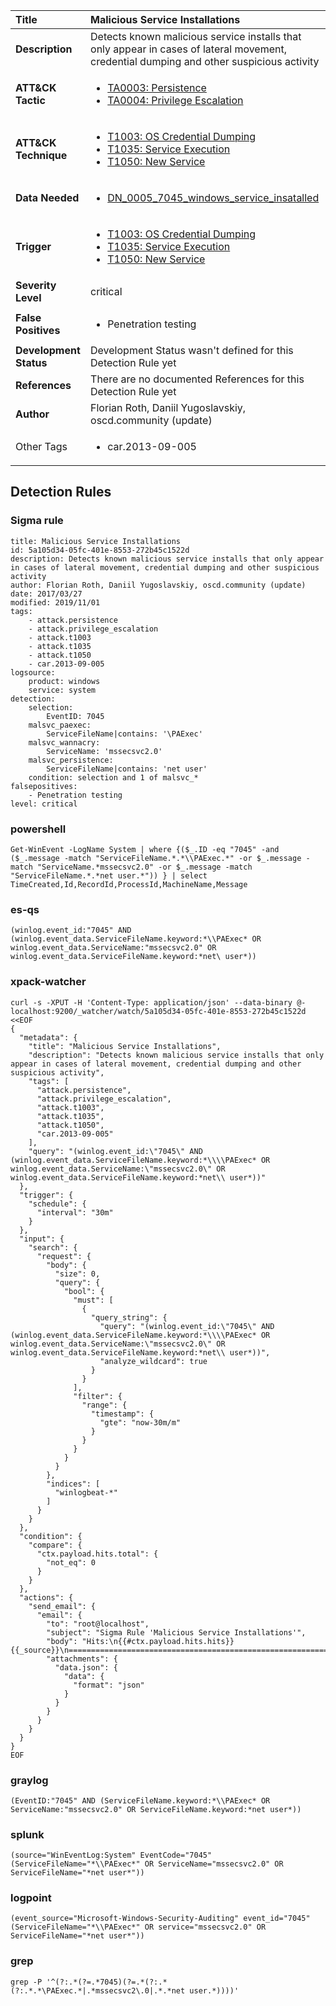 | Title                    | Malicious Service Installations       |
|:-------------------------|:------------------|
| **Description**          | Detects known malicious service installs that only appear in cases of lateral movement, credential dumping and other suspicious activity |
| **ATT&amp;CK Tactic**    |  <ul><li>[TA0003: Persistence](https://attack.mitre.org/tactics/TA0003)</li><li>[TA0004: Privilege Escalation](https://attack.mitre.org/tactics/TA0004)</li></ul>  |
| **ATT&amp;CK Technique** | <ul><li>[T1003: OS Credential Dumping](https://attack.mitre.org/techniques/T1003)</li><li>[T1035: Service Execution](https://attack.mitre.org/techniques/T1035)</li><li>[T1050: New Service](https://attack.mitre.org/techniques/T1050)</li></ul>  |
| **Data Needed**          | <ul><li>[DN_0005_7045_windows_service_insatalled](../Data_Needed/DN_0005_7045_windows_service_insatalled.md)</li></ul>  |
| **Trigger**              | <ul><li>[T1003: OS Credential Dumping](../Triggers/T1003.md)</li><li>[T1035: Service Execution](../Triggers/T1035.md)</li><li>[T1050: New Service](../Triggers/T1050.md)</li></ul>  |
| **Severity Level**       | critical |
| **False Positives**      | <ul><li>Penetration testing</li></ul>  |
| **Development Status**   |  Development Status wasn't defined for this Detection Rule yet  |
| **References**           |  There are no documented References for this Detection Rule yet  |
| **Author**               | Florian Roth, Daniil Yugoslavskiy, oscd.community (update) |
| Other Tags           | <ul><li>car.2013-09-005</li></ul> | 

## Detection Rules

### Sigma rule

```
title: Malicious Service Installations
id: 5a105d34-05fc-401e-8553-272b45c1522d
description: Detects known malicious service installs that only appear in cases of lateral movement, credential dumping and other suspicious activity
author: Florian Roth, Daniil Yugoslavskiy, oscd.community (update)
date: 2017/03/27
modified: 2019/11/01
tags:
    - attack.persistence
    - attack.privilege_escalation
    - attack.t1003
    - attack.t1035
    - attack.t1050
    - car.2013-09-005
logsource:
    product: windows
    service: system
detection:
    selection:
        EventID: 7045
    malsvc_paexec:
        ServiceFileName|contains: '\PAExec'
    malsvc_wannacry:
        ServiceName: 'mssecsvc2.0'
    malsvc_persistence:
        ServiceFileName|contains: 'net user'
    condition: selection and 1 of malsvc_*
falsepositives: 
    - Penetration testing
level: critical

```





### powershell
    
```
Get-WinEvent -LogName System | where {($_.ID -eq "7045" -and ($_.message -match "ServiceFileName.*.*\\PAExec.*" -or $_.message -match "ServiceName.*mssecsvc2.0" -or $_.message -match "ServiceFileName.*.*net user.*")) } | select TimeCreated,Id,RecordId,ProcessId,MachineName,Message
```


### es-qs
    
```
(winlog.event_id:"7045" AND (winlog.event_data.ServiceFileName.keyword:*\\PAExec* OR winlog.event_data.ServiceName:"mssecsvc2.0" OR winlog.event_data.ServiceFileName.keyword:*net\ user*))
```


### xpack-watcher
    
```
curl -s -XPUT -H 'Content-Type: application/json' --data-binary @- localhost:9200/_watcher/watch/5a105d34-05fc-401e-8553-272b45c1522d <<EOF
{
  "metadata": {
    "title": "Malicious Service Installations",
    "description": "Detects known malicious service installs that only appear in cases of lateral movement, credential dumping and other suspicious activity",
    "tags": [
      "attack.persistence",
      "attack.privilege_escalation",
      "attack.t1003",
      "attack.t1035",
      "attack.t1050",
      "car.2013-09-005"
    ],
    "query": "(winlog.event_id:\"7045\" AND (winlog.event_data.ServiceFileName.keyword:*\\\\PAExec* OR winlog.event_data.ServiceName:\"mssecsvc2.0\" OR winlog.event_data.ServiceFileName.keyword:*net\\ user*))"
  },
  "trigger": {
    "schedule": {
      "interval": "30m"
    }
  },
  "input": {
    "search": {
      "request": {
        "body": {
          "size": 0,
          "query": {
            "bool": {
              "must": [
                {
                  "query_string": {
                    "query": "(winlog.event_id:\"7045\" AND (winlog.event_data.ServiceFileName.keyword:*\\\\PAExec* OR winlog.event_data.ServiceName:\"mssecsvc2.0\" OR winlog.event_data.ServiceFileName.keyword:*net\\ user*))",
                    "analyze_wildcard": true
                  }
                }
              ],
              "filter": {
                "range": {
                  "timestamp": {
                    "gte": "now-30m/m"
                  }
                }
              }
            }
          }
        },
        "indices": [
          "winlogbeat-*"
        ]
      }
    }
  },
  "condition": {
    "compare": {
      "ctx.payload.hits.total": {
        "not_eq": 0
      }
    }
  },
  "actions": {
    "send_email": {
      "email": {
        "to": "root@localhost",
        "subject": "Sigma Rule 'Malicious Service Installations'",
        "body": "Hits:\n{{#ctx.payload.hits.hits}}{{_source}}\n================================================================================\n{{/ctx.payload.hits.hits}}",
        "attachments": {
          "data.json": {
            "data": {
              "format": "json"
            }
          }
        }
      }
    }
  }
}
EOF

```


### graylog
    
```
(EventID:"7045" AND (ServiceFileName.keyword:*\\PAExec* OR ServiceName:"mssecsvc2.0" OR ServiceFileName.keyword:*net user*))
```


### splunk
    
```
(source="WinEventLog:System" EventCode="7045" (ServiceFileName="*\\PAExec*" OR ServiceName="mssecsvc2.0" OR ServiceFileName="*net user*"))
```


### logpoint
    
```
(event_source="Microsoft-Windows-Security-Auditing" event_id="7045" (ServiceFileName="*\\PAExec*" OR service="mssecsvc2.0" OR ServiceFileName="*net user*"))
```


### grep
    
```
grep -P '^(?:.*(?=.*7045)(?=.*(?:.*(?:.*.*\PAExec.*|.*mssecsvc2\.0|.*.*net user.*))))'
```



